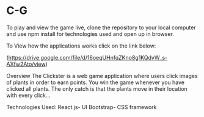 # C-G

To play and view the game live,  clone the repository to your local computer and use npm install for technologies used and open up in browser.


To View how the applications works click on the link below:

(https://drive.google.com/file/d/16oeqUHnfqZKno8g1KQdvW_s-AXfw2Ato/view)

Overview
The Clickster is a web game application where users click images of plants in order to earn points. You win the game whenever you have clicked all plants. The only catch is that the plants move in their location with every click...

Technologies Used:
React.js- UI
Bootstrap- CSS framework

